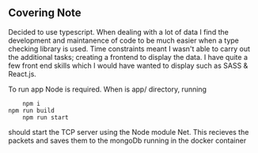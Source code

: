 ## Covering Note

Decided to use typescript. When dealing with a lot of data I find the development and maintanence of code to be much easier when a type checking library is used.
Time constraints meant I wasn't able to carry out the additional tasks; creating a frontend to display the data. I have quite a few front end skills which I would have wanted to display such as SASS & React.js.

To run app Node is required. When is app/ directory, running 

        npm i
	npm run build
        npm run start

should start the TCP server using the Node module Net. This recieves the packets and saves them to the mongoDb running in the docker container
